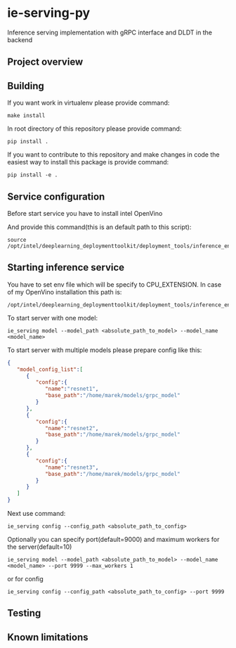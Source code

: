 # ie-serving-py
Inference serving implementation with gRPC interface and DLDT in the backend


## Project overview


## Building
If you want work in virtualenv please provide command:
```
make install
```
In root directory of this repository please provide command:
```
pip install .
```

If you want to contribute to this repository and make changes in code the easiest way to install this package is provide command: 
```
pip install -e .
```

## Service configuration
Before start service you have to install intel OpenVino

And provide this command(this is an default path to this script):
```
source /opt/intel/deeplearning_deploymenttoolkit/deployment_tools/inference_engine/bin/setvars.sh
```
## Starting inference service
You have to set env file which will be specify to CPU_EXTENSION. In case of my OpenVino installation this path is:
```
/opt/intel/deeplearning_deploymenttoolkit/deployment_tools/inference_engine/lib/ubuntu_16.04/intel64/libcpu_extension_avx2.so
```
To start server with one model:
```
ie_serving model --model_path <absolute_path_to_model> --model_name <model_name>
```

To start server with multiple models please prepare config like this:
```json
{
   "model_config_list":[
      {
         "config":{
            "name":"resnet1",
            "base_path":"/home/marek/models/grpc_model"
         }
      },
      {
         "config":{
            "name":"resnet2",
            "base_path":"/home/marek/models/grpc_model"
         }
      },
      {
         "config":{
            "name":"resnet3",
            "base_path":"/home/marek/models/grpc_model"
         }
      }
   ]
}
```
Next use command:
```
ie_serving config --config_path <absolute_path_to_config>
```

Optionally you can specify port(default=9000) and maximum workers for the server(default=10)
```
ie_serving model --model_path <absolute_path_to_model> --model_name <model_name> --port 9999 --max_workers 1
```
or for config
```
ie_serving config --config_path <absolute_path_to_config> --port 9999
```
## Testing


## Known limitations


